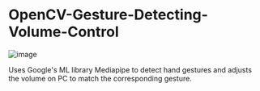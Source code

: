 # OpenCV-Gesture-Detecting-Volume-Control
![image](https://user-images.githubusercontent.com/92949674/220990023-a9e95ae9-7421-40e6-8405-955db5ba2957.png)

Uses Google's ML library Mediapipe to detect hand gestures and adjusts the volume on PC to match the corresponding gesture.  

